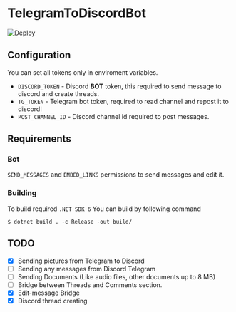 # TelegramToDiscordBot


[![Deploy](https://www.herokucdn.com/deploy/button.png)](https://heroku.com/deploy?template=https://github.com/DHCPCD9/TelegramToDiscordBot)

## Configuration
You can set all tokens only in enviroment variables.

 - `DISCORD_TOKEN` - Discord **BOT** token, this required to send message to discord and create threads.
 - `TG_TOKEN` - Telegram bot token, required to read channel and repost it to discord!
 - `POST_CHANNEL_ID` - Discord channel id required to post messages.


## Requirements

### Bot
`SEND_MESSAGES` and `EMBED_LINKS` permissions to send messages and edit it.

### Building
To build required `.NET SDK 6`
You can build by following command
```
$ dotnet build . -c Release -out build/
```

## TODO
 - [X] Sending pictures from Telegram to Discord
 - [ ] Sending any messages from Discord Telegram
 - [ ] Sending Documents (Like audio files, other documents up to 8 MB)
 - [ ] Bridge between Threads and Comments section.
 - [X] Edit-message Bridge 
 - [X] Discord thread creating
